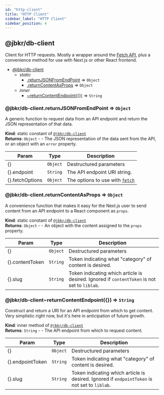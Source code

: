 ```yaml
---
id: "http-client"
title: "HTTP Client"
sidebar_label: "HTTP Client"
sidebar_position: 4
---
```


<div class="jsdoc-generated">
<a name="module_@jbkr/db-client"></a>

## @jbkr/db-client
Client for HTTP requests. Mostly a wrapper around the
[Fetch API](https://developer.mozilla.org/en-US/docs/Web/API/Fetch_API),
plus a convenience method for use with Next.js or other React frontend.


* [@jbkr/db-client](#module_@jbkr/db-client)
    * _static_
        * [.returnJSONFromEndPoint](#module_@jbkr/db-client.returnJSONFromEndPoint) ⇒ <code>Object</code>
        * [.returnContentAsProps](#module_@jbkr/db-client.returnContentAsProps) ⇒ <code>Object</code>
    * _inner_
        * [~returnContentEndpoint(\{\})](#module_@jbkr/db-client..returnContentEndpoint) ⇒ <code>String</code>

<a name="module_@jbkr/db-client.returnJSONFromEndPoint"></a>

### @jbkr/db-client.returnJSONFromEndPoint ⇒ <code>Object</code>
A generic function to request data from an API endpoint and
return the JSON representation of that data.

**Kind**: static constant of [<code>@jbkr/db-client</code>](#module_@jbkr/db-client)  
**Returns**: <code>Object</code> - - The JSON representation of the data sent from the API,
or an object with an `error` property.  

| Param | Type | Description |
| --- | --- | --- |
| \{\} | <code>Object</code> | Destructured parameters |
| \{\}.endpoint | <code>String</code> | The API endpoint URI string. |
| \{\}.fetchOptions | <code>Object</code> | The options to use with [`fetch`](https://developer.mozilla.org/en-US/docs/Web/API/Fetch) |

<a name="module_@jbkr/db-client.returnContentAsProps"></a>

### @jbkr/db-client.returnContentAsProps ⇒ <code>Object</code>
A convenience function that makes it easy for the Next.js user
to send content from an API endpoint to a React component as `props`.

**Kind**: static constant of [<code>@jbkr/db-client</code>](#module_@jbkr/db-client)  
**Returns**: <code>Object</code> - - An object with the content assigned to
the `props` property.  

| Param | Type | Description |
| --- | --- | --- |
| \{\} | <code>Object</code> | Destructured parameters |
| \{\}.contentToken | <code>String</code> | Token indicating what "category" of content is desired. |
| \{\}.slug | <code>String</code> | Token indicating which article is desired. Ignored if `contentToken` is not set to `liblab`. |

<a name="module_@jbkr/db-client..returnContentEndpoint"></a>

### @jbkr/db-client~returnContentEndpoint(\{\}) ⇒ <code>String</code>
Construct and return a URI for an API endpoint from which
to get content. Very simplistic right now, but it's here in anticipation
of future growth.

**Kind**: inner method of [<code>@jbkr/db-client</code>](#module_@jbkr/db-client)  
**Returns**: <code>String</code> - - The API endpoint from which to request content.  

| Param | Type | Description |
| --- | --- | --- |
| \{\} | <code>Object</code> | Destructured parameters |
| \{\}.endpointToken | <code>String</code> | Token indicating what "category" of content is desired. |
| \{\}.slug | <code>String</code> | Token indicating which article is desired. Ignored if `endpointToken` is not set to `liblab`. |


</div>
